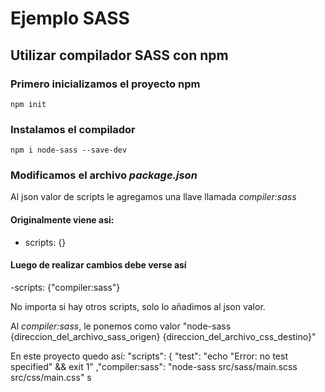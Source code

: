 # Ejemplo SASS

## Utilizar compilador SASS con npm 
### Primero inicializamos el proyecto npm
```
npm init
```
### Instalamos el compilador
```
npm i node-sass --save-dev
```

### Modificamos el archivo _package.json_
Al json valor de scripts le agregamos una llave llamada _compiler:sass_ 

#### Originalmente viene asi: 
- scripts: {}
#### Luego de realizar cambios debe verse así
-scripts: {"compiler:sass"}

No importa si hay otros scripts, solo lo añadimos al json valor. 

Al _compiler:sass_, le ponemos como valor "node-sass {direccion_del_archivo_sass_origen} {direccion_del_archivo_css_destino}"

En este proyecto quedo así: 
  "scripts": {
    "test": "echo \"Error: no test specified\" && exit 1"
    ,"compiler:sass": "node-sass src/sass/main.scss src/css/main.css"
  s